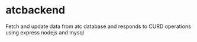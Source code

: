 # atcbackend
Fetch and update data from atc database and responds to CURD operations using express nodejs and mysql
